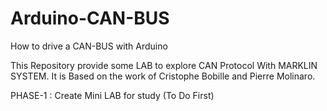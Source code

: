 # Arduino-CAN-BUS
How to drive a CAN-BUS with Arduino

This Repository provide some LAB to explore CAN Protocol With MARKLIN SYSTEM.
It is Based on the work of Cristophe Bobille and Pierre Molinaro.

PHASE-1 : Create Mini LAB for study (To Do First)
